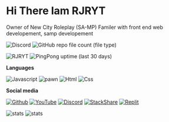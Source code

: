 <h1>Hi There Iam RJRYT </h1>

<p>Owner of New City Roleplay (SA-MP) Familer with front end web developement, samp developement</p>




![Discord](https://img.shields.io/discord/772386831433859112?color=%2355f8&label=NCRP%20&logo=r&logoColor=%23f52277&style=plastic)
![GitHub repo file count (file type)](https://img.shields.io/github/directory-file-count/rjryt/RJRYT-OFFICIAL-BOT)


![RJRYT](https://img.shields.io/badge/RJRYT%20-Owner%20of%20New%20City%20Roleplay%20-green)
![PingPong uptime (last 30 days)](https://img.shields.io/pingpong/uptime/sp_2e80bc00b6054faeb2b87e2464be337e?color=%23ff66ff&label=Updates%20&logo=r&logoColor=%23ff3366&style=plastic)


**Languages**

![Javascript](https://img.shields.io/badge/Javascript%20-75.00%25-yellow)
![pawn](https://img.shields.io/badge/Pawn-95.00%25-orange)
![Html](https://img.shields.io/badge/HTML-95.05%25-brightgreen)
![Css](https://img.shields.io/badge/CSS-65.00%25-blue)


**Social media**

<a href='https://github.com/RJRYT' target="_blank"><img alt='Github' src='https://img.shields.io/badge/RJRYT-100000?style=social&logo=Github&logoColor=010818&labelColor=black&color=black'/></a>
<a href='https://m.youtube.com/channel/UCHbfnbCUy3eKoIDmln6jnnw' target="_blank"><img alt='YouTube' src='https://img.shields.io/badge/RJRYT-100000?style=social&logo=YouTube&logoColor=ED1F14&labelColor=C2D3D0&color=13CAE7'/></a>
<a href='https://discord.com/channels/@me/840554324160544789' target="_blank"><img alt='Discord' src='https://img.shields.io/badge/RJRYT-100000?style=social&logo=Discord&logoColor=1A54D3&labelColor=black&color=black'/></a>
<a href='https://rjryt.tech/' target="_blank"><img alt='StackShare' src='https://img.shields.io/badge/RJRYT_OFFICIAL -100000?style=social&logo=StackShare&logoColor=3F9AD3&labelColor=7F3C3C&color=623D3D'/></a>
<a href='https://replit.com/@somaliyo' target="_blank"><img alt='Replit' src='https://img.shields.io/badge/Somaliyo-100000?style=social&logo=Replit&logoColor=320B0B&labelColor=black&color=black'/></a>


![stats](https://github-readme-stats.vercel.app/api/top-langs/?username=RJRYT&theme=blue-green)
![stats](https://github-readme-stats.vercel.app/api?username=RJRYT&theme=blue-green)
